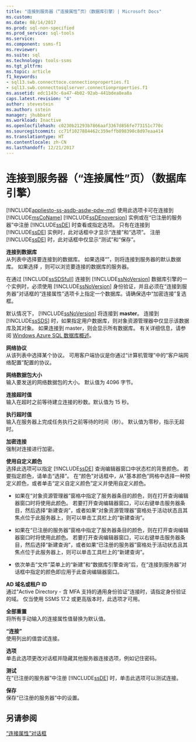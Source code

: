 ```yaml
---
title: "连接到服务器（“连接属性”页）（数据库引擎）| Microsoft Docs"
ms.custom: 
ms.date: 08/14/2017
ms.prod: sql-non-specified
ms.prod_service: sql-tools
ms.service: 
ms.component: ssms-f1
ms.reviewer: 
ms.suite: sql
ms.technology: tools-ssms
ms.tgt_pltfrm: 
ms.topic: article
f1_keywords:
- sql13.swb.connecttoce.connectionproperties.f1
- sql13.swb.connecttosqlserver.connectionproperties.f1
ms.assetid: edc1143c-6a47-4b02-92ab-441bdea8ea8a
caps.latest.revision: "4"
author: stevestein
ms.author: sstein
manager: jhubbard
ms.workload: Inactive
ms.openlocfilehash: c0230b21293b7866aaf3367d856fe773151c770c
ms.sourcegitcommit: cc71f1027884462c359effb898390c8d97eaa414
ms.translationtype: HT
ms.contentlocale: zh-CN
ms.lasthandoff: 12/21/2017
---
```

# <a name="connect-to-server-connection-properties-page-database-engine"></a>连接到服务器（“连接属性”页）（数据库引擎）
[!INCLUDE[appliesto-ss-asdb-asdw-pdw-md](../../includes/appliesto-ss-asdb-asdw-pdw-md.md)] 使用此选项卡可在连接到 [!INCLUDE[msCoName](../../includes/msconame_md.md)] [!INCLUDE[ssDEnoversion](../../includes/ssdenoversion_md.md)] 实例或在“已注册的服务器”中注册 [!INCLUDE[ssDE](../../includes/ssde_md.md)] 时查看或指定选项。 只有在连接到 [!INCLUDE[ssDE](../../includes/ssde_md.md)] 实例时，此对话框中才显示“连接”和“选项”。 注册 [!INCLUDE[ssDE](../../includes/ssde_md.md)] 时，此对话框中仅显示“测试”和“保存”。  
  
**连接到数据库**  
从列表中选择要连接到的数据库。 如果选择“<default>”，则将连接到服务器的默认数据库。 如果选择 **<Browse server>**，则可以浏览要连接的数据库的服务器。  
  
在通过 [!INCLUDE[ssSDSfull](../../includes/sssdsfull_md.md)] 连接到 [!INCLUDE[ssNoVersion](../../includes/ssnoversion_md.md)] 数据库引擎的一个实例时，必须使用 [!INCLUDE[ssNoVersion](../../includes/ssnoversion_md.md)] 身份验证，并且必须在“连接到服务器”对话框的“连接属性”选项卡上指定一个数据库。请确保选中“加密连接”复选框。  
  
默认情况下， [!INCLUDE[ssNoVersion](../../includes/ssnoversion_md.md)] 将连接到 **master**。 连接到 [!INCLUDE[ssSDS](../../includes/sssds_md.md)] 时，如果指定用户数据库，则对象资源管理器中仅显示该数据库及其对象。 如果连接到 master，则会显示所有数据库。 有关详细信息，请参阅 [Windows Azure SQL 数据库概述](http://go.microsoft.com/fwlink/?LinkId=163948)。  
  
**网络协议**  
从该列表中选择某个协议。 可用客户端协议是你通过“计算机管理”中的“客户端网络配置”配置的协议。  
  
**网络数据包大小**  
输入要发送的网络数据包的大小。 默认值为 4096 字节。  
  
**连接超时值**  
输入在超时之前等待建立连接的秒数。默认值为 15 秒。  
  
**执行超时值**  
输入在服务器上完成任务执行之前等待的时间（秒）。 默认值为零秒，指示无超时。  
  
**加密连接**  
强制对连接进行加密。  
  
**使用自定义颜色**  
选择此选项可以指定 [!INCLUDE[ssDE](../../includes/ssde_md.md)] 查询编辑器窗口中状态栏的背景颜色。 若要指定颜色，请单击“选择”。 在“颜色”对话框中，从“基本颜色”网格中选择一种预定义颜色，或者单击“定义自定义颜色”定义并使用自定义颜色。  
  
-   如果在“对象资源管理器”窗格中指定了服务器条目的颜色，则在打开查询编辑器窗口时将使用此颜色。 若要打开查询编辑器窗口，可以右键单击服务器条目，然后选择“新建查询”，或者如果“对象资源管理器”窗格处于活动状态且其焦点位于此服务器上，则可以单击工具栏上的“新建查询”。  
  
-   如果在“已注册的服务器”窗格中指定了服务器条目的颜色，则在打开查询编辑器窗口时将使用此颜色。 若要打开查询编辑器窗口，可以右键单击服务器条目，然后选择“新建查询”，或者如果“已注册的服务器”窗格处于活动状态且其焦点位于此服务器上，则可以单击工具栏上的“新建查询”。  
  
-   依次单击“文件”菜单上的“新建”和“数据库引擎查询”后，在“连接到服务器”对话框中指定的颜色即应用于此查询编辑器窗口。  
  
**AD 域名或租户 ID**  
通过“Active Directory - 含 MFA 支持的通用身份验证”连接时，请指定身份验证的域。 仅当使用 SSMS 17.2 或更高版本时，此选项才可用。 

**全部重置**  
将所有手动输入的连接属性值替换为默认值。  
  
**“连接”**  
使用列出的值尝试连接。  
  
**选项**  
单击此选项更改对话框并隐藏其他服务器连接选项，例如记住密码。  
  
**测试**  
在“已注册的服务器”中注册 [!INCLUDE[ssDE](../../includes/ssde_md.md)] 时，单击此选项可以测试连接。  
  
**保存**  
保存“已注册的服务器”中的设置。  
  
## <a name="see-also"></a>另请参阅  
[“连接属性”对话框](../../ssms/f1-help/connection-properties-dialog-box.md)  
  

